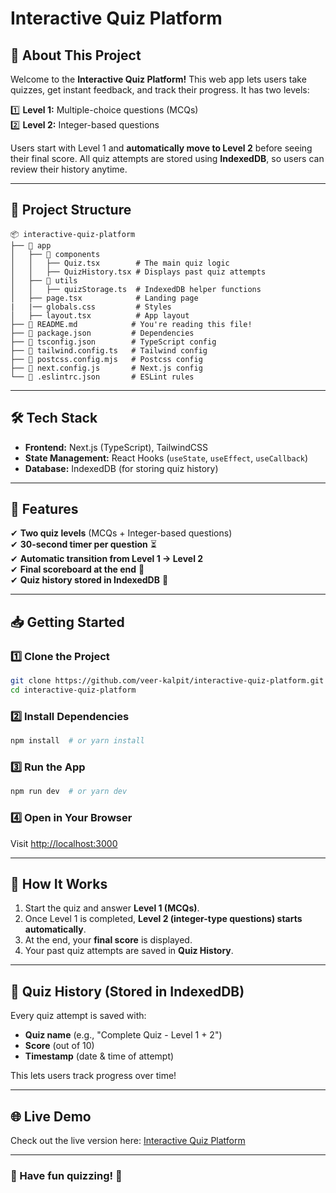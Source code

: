 # **Interactive Quiz Platform**  

## 🚀 About This Project  
Welcome to the **Interactive Quiz Platform!** This web app lets users take quizzes, get instant feedback, and track their progress. It has two levels:  

1️⃣ **Level 1:** Multiple-choice questions (MCQs)  
2️⃣ **Level 2:** Integer-based questions  

Users start with Level 1 and **automatically move to Level 2** before seeing their final score. All quiz attempts are stored using **IndexedDB**, so users can review their history anytime.  

---

## 📂 Project Structure  

```
📦 interactive-quiz-platform
├── 📂 app
│   ├── 📂 components
│   │   ├── Quiz.tsx        # The main quiz logic
│   │   ├── QuizHistory.tsx # Displays past quiz attempts
│   ├── 📂 utils
│   │   ├── quizStorage.ts  # IndexedDB helper functions
│   ├── page.tsx            # Landing page
|   |── globals.css         # Styles
│   ├── layout.tsx          # App layout
├── 📄 README.md            # You're reading this file!
├── 📄 package.json         # Dependencies
├── 📄 tsconfig.json        # TypeScript config
├── 📄 tailwind.config.ts   # Tailwind config
├── 📄 postcss.config.mjs   # Postcss config
├── 📄 next.config.js       # Next.js config
└── 📄 .eslintrc.json       # ESLint rules
```

---

## 🛠️ Tech Stack  

- **Frontend:** Next.js (TypeScript), TailwindCSS  
- **State Management:** React Hooks (`useState`, `useEffect`, `useCallback`)  
- **Database:** IndexedDB (for storing quiz history)  

---

## 🎯 Features  

✔ **Two quiz levels** (MCQs + Integer-based questions)  
✔ **30-second timer per question** ⏳  
✔ **Automatic transition from Level 1 → Level 2**  
✔ **Final scoreboard at the end** 🎉  
✔ **Quiz history stored in IndexedDB** 💾  

---

## 📥 Getting Started  

### 1️⃣ Clone the Project  
```bash
git clone https://github.com/veer-kalpit/interactive-quiz-platform.git
cd interactive-quiz-platform
```

### 2️⃣ Install Dependencies  
```bash
npm install  # or yarn install
```

### 3️⃣ Run the App  
```bash
npm run dev  # or yarn dev
```

### 4️⃣ Open in Your Browser  
Visit [http://localhost:3000](http://localhost:3000)  

---

## 📝 How It Works  

1. Start the quiz and answer **Level 1 (MCQs)**.  
2. Once Level 1 is completed, **Level 2 (integer-type questions) starts automatically**.  
3. At the end, your **final score** is displayed.  
4. Your past quiz attempts are saved in **Quiz History**.  

---

## 💾 Quiz History (Stored in IndexedDB)  

Every quiz attempt is saved with:  
- **Quiz name** (e.g., "Complete Quiz - Level 1 + 2")  
- **Score** (out of 10)  
- **Timestamp** (date & time of attempt)  

This lets users track progress over time!  

---

## 🌐 Live Demo  
Check out the live version here: [Interactive Quiz Platform](https://interactive-quiz-dacoid-digital-assignment.vercel.app/)  

---

### 🚀 Have fun quizzing! 🎉

